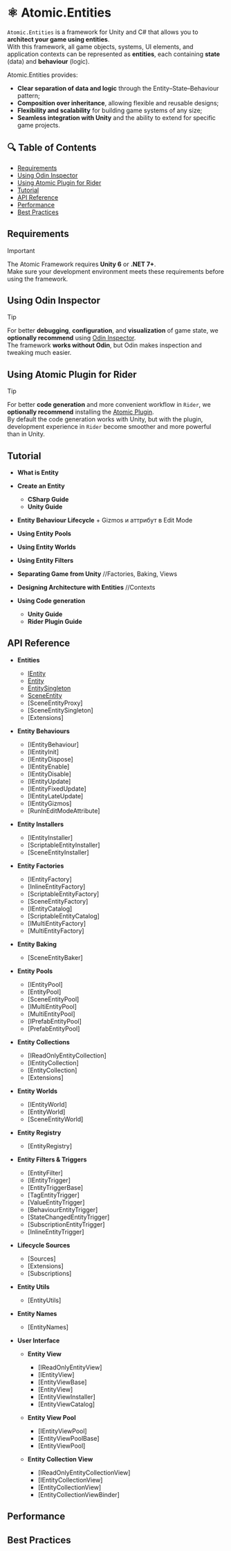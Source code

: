 # ⚛️ Atomic.Entities

`Atomic.Entities` is a framework for Unity and C# that allows you to **architect your game using entities**.  
With this framework, all game objects, systems, UI elements, and application contexts can be represented as **entities**, each containing **state** (data) and **behaviour** (logic).

Atomic.Entities provides:
- **Clear separation of data and logic** through the Entity–State–Behaviour pattern;
- **Composition over inheritance**, allowing flexible and reusable designs;
- **Flexibility and scalability** for building game systems of any size;
- **Seamless integration with Unity** and the ability to extend for specific game projects.

## 🔍 Table of Contents
- [Requirements](#requirements)
- [Using Odin Inspector](#using-odin-inspector)
- [Using Atomic Plugin for Rider](#using-atomic-plugin-for-rider)
- [Tutorial](#tutorial)
- [API Reference](#api-reference)
- [Performance](#performance)
- [Best Practices](#best-practices)

## Requirements
> [!IMPORTANT]  
> The Atomic Framework requires **Unity 6** or **.NET 7+**.  
> Make sure your development environment meets these requirements before using the framework.

## Using Odin Inspector
> [!TIP]  
> For better **debugging**, **configuration**, and **visualization** of game state, we **optionally recommend** using [Odin Inspector](https://assetstore.unity.com/packages/tools/utilities/odin-inspector-and-serializer-89041).  
> The framework **works without Odin**, but Odin makes inspection and tweaking much easier.

## Using Atomic Plugin for Rider
> [!TIP]  
> For better **code generation** and more convenient workflow in `Rider`, we **optionally recommend** installing the [Atomic Plugin](https://github.com/Prylor/atomic-rider-plugin).  
> By default the code generation works with Unity, but with the plugin, development experience in `Rider` become smoother and more powerful than in Unity.

## Tutorial

- **What is Entity**
- **Create an Entity**
  - **CSharp Guide** 
  - **Unity Guide**
- **Entity Behaviour Lifecycle** + Gizmos и аттрибут в Edit Mode
- **Using Entity Pools**
- **Using Entity Worlds**
- **Using Entity Filters**
- **Separating Game from Unity** //Factories, Baking, Views 
- **Designing Architecture with Entities** //Contexts

- **Using Code generation**
  - **Unity Guide**
  - **Rider Plugin Guide**

## API Reference

- **Entities**
  - [IEntity](ApiReference/Entities/IEntity.md)
  - [Entity](ApiReference/Entities/Entity.md)
  - [EntitySingleton](ApiReference/Entities/EntitySingleton.md)
  - [SceneEntity](ApiReference/Entities/SceneEntity.md)
  - [SceneEntityProxy]
  - [SceneEntitySingleton]
  - [Extensions]
  
- **Entity Behaviours**
  - [IEntityBehaviour]
  - [IEntityInit]
  - [IEntityDispose]
  - [IEntityEnable]
  - [IEntityDisable]
  - [IEntityUpdate]
  - [IEntityFixedUpdate]
  - [IEntityLateUpdate]
  - [IEntityGizmos]
  - [RunInEditModeAttribute]
  
- **Entity Installers**
  - [IEntityInstaller]
  - [ScriptableEntityInstaller]
  - [SceneEntityInstaller]

- **Entity Factories**
  - [IEntityFactory]
  - [InlineEntityFactory]
  - [ScriptableEntityFactory]
  - [SceneEntityFactory]
  - [IEntityCatalog]
  - [ScriptableEntityCatalog]
  - [IMultiEntityFactory]
  - [MultiEntityFactory]

- **Entity Baking**
  - [SceneEntityBaker]

- **Entity Pools**
  - [IEntityPool]
  - [EntityPool]
  - [SceneEntityPool]
  - [IMultiEntityPool]
  - [MultiEntityPool]
  - [IPrefabEntityPool]
  - [PrefabEntityPool]

- **Entity Collections**
  - [IReadOnlyEntityCollection]
  - [IEntityCollection]
  - [EntityCollection]
  - [Extensions]

- **Entity Worlds**
  - [IEntityWorld]
  - [EntityWorld]
  - [SceneEntityWorld]

- **Entity Registry**
  - [EntityRegistry]

- **Entity Filters & Triggers**
  - [EntityFilter]
  - [IEntityTrigger]
  - [EntityTriggerBase]
  - [TagEntityTrigger]
  - [ValueEntityTrigger]
  - [BehaviourEntityTrigger]
  - [StateChangedEntityTrigger]
  - [SubscriptionEntityTrigger]
  - [InlineEntityTrigger]

- **Lifecycle Sources**
  - [Sources]
  - [Extensions]
  - [Subscriptions]

- **Entity Utils**
  - [EntityUtils]

- **Entity Names**
  - [EntityNames]
  
- **User Interface**

  - **Entity View**
    - [IReadOnlyEntityView]
    - [IEntityView]
    - [EntityViewBase]
    - [EntityView]
    - [EntityViewInstaller]
    - [EntityViewCatalog]
    
  - **Entity View Pool**
    - [IEntityViewPool]
    - [EntityViewPoolBase]
    - [EntityViewPool]
    
  - **Entity Collection View**
    - [IReadOnlyEntityCollectionView]
    - [IEntityCollectionView]
    - [EntityCollectionView]
    - [EntityCollectionViewBinder]


## Performance

## Best Practices



[//]: # ()
[//]: # (Guides)

[//]: # (├── Introduction)

[//]: # (│   ├── What is Atomic?)

[//]: # (│   ├── Requirements & Installation)

[//]: # (│   └── Using Odin Inspector &#40;optional&#41;)

[//]: # (│)

[//]: # (├── Core Concepts)

[//]: # (│   ├── Entities & EntityStateBehaviour Pattern)

[//]: # (│   ├── Reactive Values & Variables)

[//]: # (│   ├── Events & Signals)

[//]: # (│   └── Requests & Actions)

[//]: # (│)

[//]: # (├── Tutorials)

[//]: # (│   ├── Getting Started with Entities &#40;C# example&#41;)

[//]: # (│   ├── Unity Quick Start &#40;SceneEntity, Installers&#41;)

[//]: # (│   ├── Character Example &#40;MoveBehaviour&#41;)

[//]: # (│   └── Building UI Contexts)

[//]: # (│)

[//]: # (├── Best Practices)

[//]: # (│   ├── Prefer Abstract Interfaces)

[//]: # (│   ├── Shared Constants)

[//]: # (│   ├── Iterating Reactive Collections)

[//]: # (│   ├── Request-Condition-Action-Event Pattern)

[//]: # (│   ├── Requests vs Actions)

[//]: # (│   └── Performance Tips)




